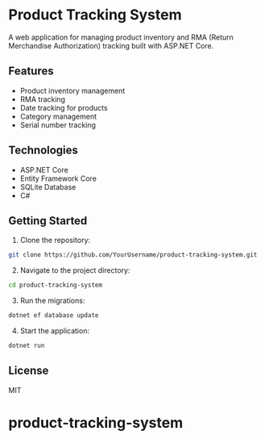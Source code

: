 # Product Tracking System

A web application for managing product inventory and RMA (Return Merchandise Authorization) tracking built with ASP.NET Core.

## Features

- Product inventory management
- RMA tracking
- Date tracking for products
- Category management
- Serial number tracking

## Technologies

- ASP.NET Core
- Entity Framework Core
- SQLite Database
- C#

## Getting Started

1. Clone the repository:
```bash
git clone https://github.com/YourUsername/product-tracking-system.git
```

2. Navigate to the project directory:
```bash
cd product-tracking-system
```

3. Run the migrations:
```bash
dotnet ef database update
```

4. Start the application:
```bash
dotnet run
```

## License

MIT

# product-tracking-system
